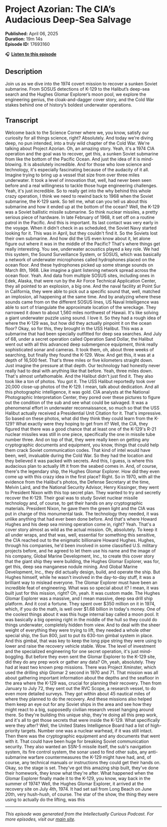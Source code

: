 # Project Azorian: The CIA’s Audacious Deep-Sea Salvage

**Published:** April 06, 2025  
**Duration:** 19m 14s  
**Episode ID:** 17693160

🎧 **[Listen to this episode](https://intellectuallycurious.buzzsprout.com/2529712/episodes/17693160-project-azorian-the-cia’s-audacious-deep-sea-salvage)**

## Description

Join us as we dive into the 1974 covert mission to recover a sunken Soviet submarine. From SOSUS detections of K-129 to the Halibut’s deep-sea search and the Hughes Glomar Explorer’s moon pool, we explore the engineering genius, the cloak-and-dagger cover story, and the Cold War stakes behind one of history’s boldest underwater operations.

## Transcript

Welcome back to the Science Corner where we, you know, satisfy our curiosity for all things science, right? Absolutely. And today we're diving deep, no pun intended, into a truly wild chapter of the Cold War. We're talking about Project Azorian. Oh, an amazing story. Yeah, it's a 1974 CIA operation and the goal was to recover, get this, a sunken Soviet submarine from like the bottom of the Pacific Ocean. And just the idea of it is mind-blowing. It is absolutely incredible. And for those who love science and technology, it's especially fascinating because of the audacity of it all. Imagine trying to bring up a vessel that size from over three miles underwater. It took a level of innovation that, well, had never been seen before and a real willingness to tackle those huge engineering challenges. Yeah, it's just incredible. So to really get into the why behind this whole crazy operation, I think we need to rewind back to 1968 when the Soviet submarine, the K-129 sank. So tell me, what can you tell us about this submarine and how it ended up at the bottom of the ocean? Well, the K-129 was a Soviet ballistic missile submarine. So think nuclear missiles, a pretty serious piece of hardware. In late February of 1968, it set off on a routine patrol in the Pacific. And this is important. Its last contact was very early in the voyage. When it didn't check in as scheduled, the Soviet Navy started looking for it. This was in April, but they couldn't find it. So the Soviets lost their own submarine. And how did the US even know about it, let alone figure out where it was in the middle of the Pacific? That's where things get really interesting. You see, underwater acoustics played a key role. We had this system, the Sound Surveillance System, or SOSUS, which was basically a network of underwater microphones called hydrophones placed on the ocean floor. And these hydrophones picked up some strange sounds on March 8th, 1968. Like imagine a giant listening network spread across the ocean floor. Yeah. And data from multiple SOSUS sites, including ones in Edek, Alaska, that were run by the Air Force Technical Application Center, they all pointed to an explosion, a big one. And the naval facility at Point Sur in California, they were able to pick out a specific sound that, well, matched an implosion, all happening at the same time. And by analyzing where these sounds came from on the different SOSUS lines, US Naval Intelligence was able to sort of triangulate the approximate location of the wreckage. They narrowed it down to about 1,560 miles northwest of Hawaii. It's like solving a giant underwater puzzle using sound. I love it. So they had a rough idea of where the K-129 was, but how did they actually pinpoint it on the ocean floor? Okay, so for this, they brought in the USS Halibut. This was a submarine that had been specially outfitted for deep sea searches. And July of 68, under a secret operation called Operation Sand Dollar, the Halibut went out with all this advanced deep submergence equipment, think really sophisticated sonar and cameras. It took them, oh, about three weeks of searching, but finally they found the K-129. Wow. And get this, it was at a depth of 16,500 feet. That's three miles or five kilometers straight down. Just imagine the pressure at that depth. Our technology had honestly never really had to deal with anything like that before. Yeah, three miles down. That's almost unfathomable. And the Halibut didn't just find it. They also took like a ton of photos. You got it. The USS Halibut reportedly took over 20,000 close-up photos of the K-129. I mean, talk about dedication. And all this photographic intelligence, it was gold. CIA analysts at the National Photographic Interpretation Center, they pored over these pictures to figure out the condition of the sub and see what could be salvaged. It was a phenomenal effort in underwater reconnaissance, so much so that the USS Halibut actually received a Presidential Unit Citation for it. That's impressive. So based on these photos, what did they think they could learn from the K-129? What exactly were they hoping to get from it? Well, the CIA, they figured that there was a good chance that at least one of the K-129's R-21 nuclear missiles was still in one piece, specifically the one in missile tube number three. And on top of that, they were really keen on getting any cryptographic documents and equipment, you know, things that could help them crack Soviet communication codes. That kind of intel would have been, well, invaluable during the Cold War. So they had the location and they believed it was packed with secrets. And this, I guess, is where this audacious plan to actually lift it from the seabed comes in. And, of course, there's the legendary ship, the Hughes Glomar Explorer. How did they even come up with this crazy idea in the first place? Right. So in 1970, with all the evidence from the Halibut's photos, the Defense Secretary at the time, Melvin Laird, and the National Security Advisor, Henry Kissinger, they went to President Nixon with this top secret plan. They wanted to try and secretly recover the K-129. Their goal was to study Soviet nuclear missile technology and, of course, to get their hands on any cryptographic materials. President Nixon, he gave them the green light and the CIA was put in charge of this monumental task. The technology they needed, it was unlike anything that had ever been done before. And that's where Howard Hughes and his deep sea mining operation come in, right? Yeah. That's a cover story almost as wild as the actual mission. Oh, absolutely. To keep it all under wraps, and that was, well, essential for something this sensitive, the CIA reached out to the enigmatic billionaire Howard Hughes. Hughes, through his companies, he'd been involved in some classified U.S. military projects before, and he agreed to let them use his name and the image of his company, Global Marine Development, Inc., to create this cover story that the giant ship they were building, the Hughes Glomar Explorer, was for, get this, deep sea manganese nodule mining. And Global Marine Development, Inc., they did actually design, build, and operate the ship. But Hughes himself, while he wasn't involved in the day-to-day stuff, it was a brilliant way to mislead everyone. The Glomar Explorer must have been an incredible feat of engineering. What was so special about it? I mean, it was built just for this mission, right? Oh, yeah. It was custom made. The Hughes Glomar Explorer was a massive, and I mean massive, deep sea drill ship platform. And it cost a fortune. They spent over $350 million on it in 1974, which, if you do the math, is well over $1.68 billion in today's money. One of the coolest things about it was this huge internal bay called a moon pool. It was basically a big opening right in the middle of the hull so they could do things underwater, completely hidden from view. And to deal with the sheer weight of everything they were trying to lift, they needed a whole other special ship, the Sun 800, just to put its 630-ton gimbal system in place. And this gimbal, that was key to keep the long pipe string they were using to lower and raise the recovery vehicle stable. Wow. The level of investment and the specialized engineering for one secret operation, it's just mind-boggling. But before they even sent the Glomar Explorer to the K-129 site, did they do any prep work or gather any data? Oh, yeah, absolutely. They had at least two known prep missions. There was Project Xminster, which used the drilling ship Glomar 2 second in 1970 and 71. That mission was all about gathering important information about the depths and the seafloor in the area where the K-129 was, crucial for planning their recovery. Then from January to July 72, they sent out the RVC Scope, a research vessel, to do even more detailed surveys. They got within about 45 nautical miles of where they planned to do the recovery. And these missions also helped them keep an eye out for any Soviet ships in the area and see how they might react to a big, supposedly civilian research vessel hanging around there. So they're building this unique ship, they're doing all this prep work, and it's all to get those secrets that were inside the K-129. What specifically were they after? Well, the United States Intelligence Board had a list of high-priority targets. Number one was a nuclear warhead, if it was still intact. Then there was the cryptographic equipment and any documents that went with it. That could have been huge for breaking Soviet communication security. They also wanted an SSN-5 missile itself, the sub's navigation system, its fire control system, the sonar used to find other subs, any anti-submarine warfare countermeasures the K-129 might have had, and, of course, any technical manuals or instructions they could get their hands on. Okay, so the stage is set. They've got this amazing ship built, they've done their homework, they know what they're after. What happened when the Glomar Explorer finally made it to the K-129, you know, way back in the summer of 1974? Well, the Hughes Glomar Explorer, it arrived at the recovery site on July 4th, 1974. It had set sail from Long Beach on June 20th, very hush-hush, of course. The star of the show, the thing they were using to actually do the lifting, was this

---
*This episode was generated from the Intellectually Curious Podcast. For more episodes, visit our [main site](https://intellectuallycurious.buzzsprout.com).*
